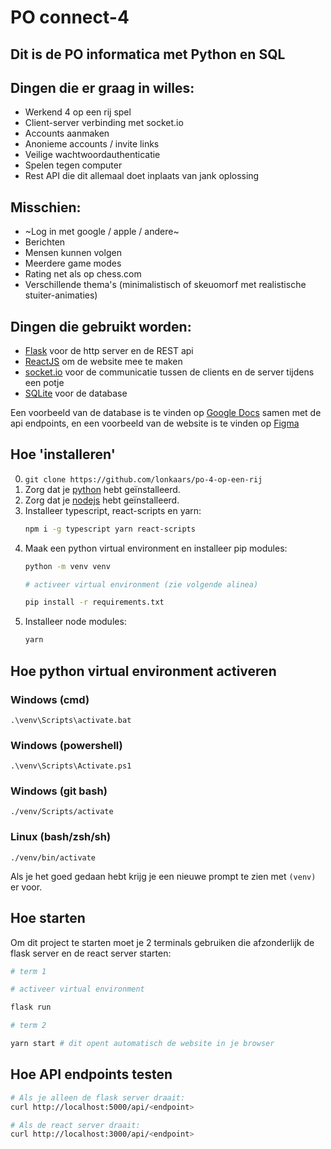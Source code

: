 # PO connect-4

## Dit is de PO informatica met Python en SQL

## Dingen die er graag in willes:

- Werkend 4 op een rij spel
- Client-server verbinding met socket.io
- Accounts aanmaken
- Anonieme accounts / invite links
- Veilige wachtwoordauthenticatie
- Spelen tegen computer
- Rest API die dit allemaal doet inplaats van jank oplossing

## Misschien:

- ~Log in met google / apple / andere~
- Berichten
- Mensen kunnen volgen
- Meerdere game modes
- Rating net als op chess.com
- Verschillende thema's (minimalistisch of skeuomorf met realistische stuiter-animaties)

## Dingen die gebruikt worden:

- [Flask](https://flask.palletsprojects.com/) voor de http server en de REST api
- [ReactJS](https://reactjs.org/) om de website mee te maken
- [socket.io](https://socket.io/) voor de communicatie tussen de clients en de server tijdens een potje
- [SQLite](https://sqlite.org/index.html) voor de database

Een voorbeeld van de database is te vinden op [Google Docs](https://docs.google.com/spreadsheets/d/1mDN9IUqRIMjr_9RmLxKybjIgVuaUadalmPEFnG-XeJg/edit?usp=sharing) samen met de api endpoints, en een voorbeeld van de website is te vinden op [Figma](https://www.figma.com/file/rTciVQApAe6cwrH1Prl5Wn/4-op-een-rij?node-id=0%3A1)

## Hoe 'installeren'

0. `git clone https://github.com/lonkaars/po-4-op-een-rij`
1. Zorg dat je [python](https://python.org/downloads) hebt geïnstalleerd.
2. Zorg dat je [nodejs](https://nodejs.org/en/download) hebt geïnstalleerd.
3. Installeer typescript, react-scripts en yarn:
	```sh
	npm i -g typescript yarn react-scripts
	```
4. Maak een python virtual environment en installeer pip modules:
	```sh
	python -m venv venv
	
	# activeer virtual environment (zie volgende alinea)

	pip install -r requirements.txt
	```
5. Installeer node modules:
	```sh
	yarn
	```

## Hoe python virtual environment activeren

### Windows (cmd)

```
.\venv\Scripts\activate.bat
```

### Windows (powershell)

```
.\venv\Scripts\Activate.ps1
```

### Windows (git bash)

```
./venv/Scripts/activate
```

### Linux (bash/zsh/sh)

```
./venv/bin/activate
```

Als je het goed gedaan hebt krijg je een nieuwe prompt te zien met `(venv)` er voor.

## Hoe starten

Om dit project te starten moet je 2 terminals gebruiken die afzonderlijk de flask server en de react server starten:

```sh
# term 1

# activeer virtual environment

flask run

# term 2

yarn start # dit opent automatisch de website in je browser
```

## Hoe API endpoints testen
```sh
# Als je alleen de flask server draait:
curl http://localhost:5000/api/<endpoint>

# Als de react server draait:
curl http://localhost:3000/api/<endpoint>
```


